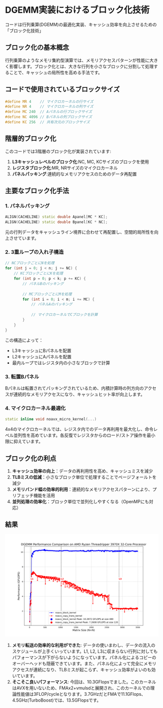 # DGEMM実装におけるブロック化技術

コードは行列乗算(DGEMM)の最適化実装、キャッシュ効率を向上させるための「ブロック化技術」

## ブロック化の基本概念

行列乗算のようなメモリ集約型演算では、メモリアクセスパターンが性能に大きく影響します。ブロック化とは、大きな行列を小さなブロックに分割して処理することで、キャッシュの局所性を高める手法です。

## コードで使用されているブロックサイズ

```cpp
#define MR 4    // マイクロカーネルの行サイズ
#define NR 4    // マイクロカーネルの列サイズ
#define MC 240  // Aパネルの行ブロックサイズ
#define NC 4096 // Bパネルの列ブロックサイズ
#define KC 256  // 共有次元のブロックサイズ
```

## 階層的ブロック化

このコードでは3階層のブロック化が実装されています:

1. **L3キャッシュレベルのブロック化**:NC, MC, KCサイズのブロックを使用
2. **レジスタブロック化**:MR, NRサイズのマイクロカーネル
3. **パネルパッキング**:連続的なメモリアクセスのためのデータ再配置

## 主要なブロック化手法

### 1. パネルパッキング

```cpp
ALIGN(CACHELINE) static double Apanel[MC * KC];
ALIGN(CACHELINE) static double Bpanel[KC * NC];
```

元の行列データをキャッシュライン境界に合わせて再配置し、空間的局所性を向上させています。

### 2. 3重ループの入れ子構造

```cpp
// NCブロックごとにNを処理
for (int j = 0; j < n; j += NC) {
    // KCブロックごとにKを処理
    for (int p = 0; p < k; p += KC) {
        // パネルBのパッキング

        // MCブロックごとにMを処理
        for (int i = 0; i < m; i += MC) {
            // パネルAのパッキング
            
            // マイクロカーネルでCブロックを計算
        }
    }
}
```

この構造によって：
- L3キャッシュにBパネルを配置
- L2キャッシュにAパネルを配置
- 最内ループではレジスタ内の小さなブロックで計算

### 3. 転置Bパネル

Bパネルは転置されてパッキングされているため、内積計算時の列方向のアクセスが連続的なメモリアクセスになり、キャッシュヒット率が向上します。

### 4. マイクロカーネル最適化

```cpp
static inline void noavx_micro_kernel(...)
```

4x4のマイクロカーネルでは、レジスタ内でのデータ再利用を最大化し、命令レベル並列性を高めています。各反復でレジスタからのロード/ストア操作を最小限に抑えています。

## ブロック化の利点

1. **キャッシュ効率の向上**：データの再利用性を高め、キャッシュミスを減少
2. **TLBミスの低減**：小さなブロック単位で処理することでページフォールトを減少
3. **メモリバンド幅の効率的利用**：連続的なメモリアクセスパターンにより、プリフェッチ機能を活用
4. **並列処理の効率化**：ブロック単位で並列化しやすくなる（OpenMPにも対応）

## 結果
![DGEMM ベンチマークプロット](15/dgemm_benchmark_comparison_plot.png)

1. **メモリ転送の効率的な利用ができた**: データの使いまわし、データの流入のスケジュールが上手くいっています。L1, L2, L3に収まらない行列に対してもパフォーマンスが下がらないようになっています。パネル化によるコピーのオーバーヘッドも隠蔽できています。また、パネル化によって完全にメモリアクセスが連続になり、TLBミスが起こらず、キャッシュ効率がよいのも効いています。
2. **そこそこ良いパフォーマンス**: 今回は、10.3GFlopsでました。このカーネルはAVXを用いないため、FMAx2+vmulsdと展開され、このカーネルでの理論性能値は3FLOP/cycleとなります。3.7GHzだとFMAで11.1GFlops、4.5GHz(TurboBoost)では、13.5GFlopsです。
